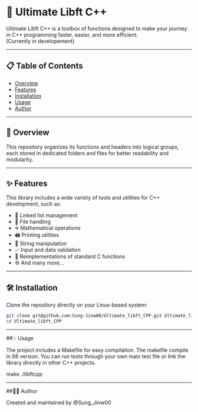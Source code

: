 # 🚀 Ultimate Libft C++

Ultimate Libft C++ is a toolbox of functions designed to make your journey in C++ programming faster, easier, and more efficient.  
(Currently in developement)

---

## 📋 Table of Contents
- [Overview](#-overview)
- [Features](#-features)
- [Installation](#-installation)
- [Usage](#-usage)
- [Author](#-author)

---

## 👀 Overview

This repository organizes its functions and headers into logical groups, each stored in dedicated folders and files for better readability and modularity.

---

## ✨ Features

This library includes a wide variety of tools and utilities for C++ development, such as:

- 🔗 Linked list management  
- 📂 File handling  
- ➗ Mathematical operations  
- 🖨️ Printing utilities  
- 🧵 String manipulation  
- ✅ Input and data validation  
- 🧩 Reimplementations of standard C functions  
- ⚙️ And many more...

---

## 🛠️ Installation

Clone the repository directly on your Linux-based system:

```bash
git clone git@github.com:Sung-Jinw00/Ultimate_libft_CPP.git Ultimate_libft_CPP
cd Ultimate_libft_CPP
```

---

##💡 Usage

The project includes a Makefile for easy compilation. The makefile compile in 98 version.
You can run tests through your own main test file or link the library directly in other C++ projects.

make
./libftcpp

---

##🧑‍💻 Author

Created and maintained by @Sung_Jinw00
